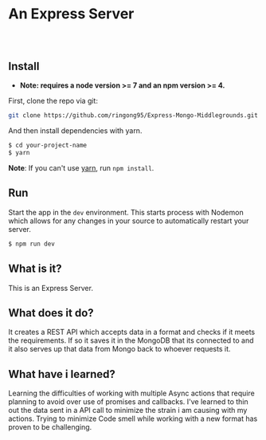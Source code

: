 # An Express Server

## 

<br/>

## Install

* **Note: requires a node version >= 7 and an npm version >= 4.**

First, clone the repo via git:

```bash
git clone https://github.com/ringong95/Express-Mongo-Middlegrounds.git your-project-name
```

And then install dependencies with yarn.

```bash
$ cd your-project-name
$ yarn
```
**Note**: If you can't use [yarn](https://github.com/yarnpkg/yarn), run `npm install`.

## Run

Start the app in the `dev` environment. This starts process with Nodemon which allows for any changes in your source to automatically restart your server.

```bash
$ npm run dev
```

## What is it?

This is an Express Server.

## What does it do?

It creates a REST API which accepts data in a format and checks if it meets the requirements. If so it saves it in the MongoDB that its connected to and it also serves up that data from Mongo back to whoever requests it.

## What have i learned?

Learning the difficulties of working with multiple Async actions that require planning to avoid over use of promises and callbacks. I've learned to thin out the data sent in a API call to minimize the strain i am causing with my actions. Trying to minimize Code smell while working with a new format has proven to be challenging.